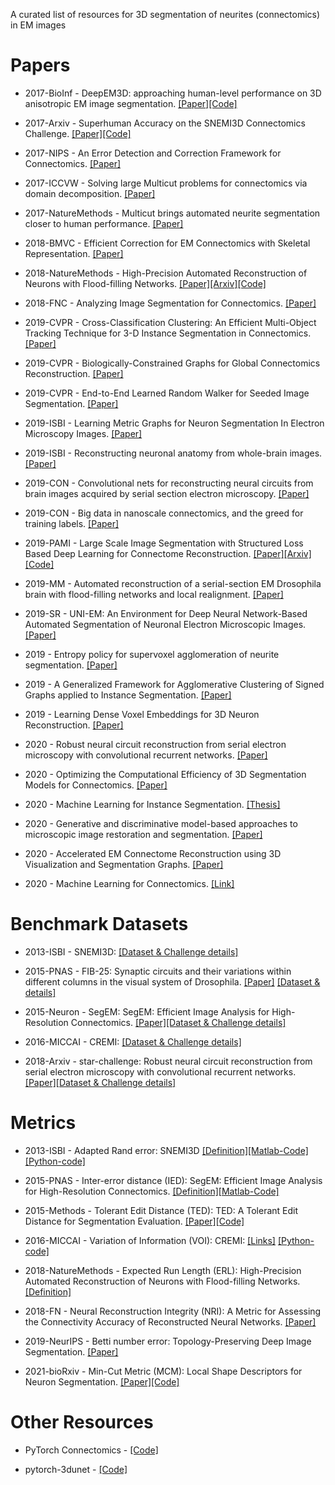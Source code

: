 A curated list of resources for 3D segmentation of neurites (connectomics) in EM images

# Papers

+ 2017-BioInf - DeepEM3D: approaching human-level performance on 3D anisotropic EM image segmentation. [[Paper]](https://academic.oup.com/bioinformatics/article/33/16/2555/3096435)[[Code]](https://github.com/divelab/deepem3d)

+ 2017-Arxiv - Superhuman Accuracy on the SNEMI3D Connectomics Challenge. [[Paper]](https://arxiv.org/abs/1706.00120)[[Code]](https://github.com/torms3/Superhuman)

+ 2017-NIPS - An Error Detection and Correction Framework for Connectomics. [[Paper]](http://papers.nips.cc/paper/7258-an-error-detection-and-correction-framework-for-connectomics.pdf)

+ 2017-ICCVW - Solving large Multicut problems for connectomics via domain decomposition. [[Paper]](https://openaccess.thecvf.com/content_ICCV_2017_workshops/papers/w1/Pape_Solving_Large_Multicut_ICCV_2017_paper.pdf)

+ 2017-NatureMethods - Multicut brings automated neurite segmentation closer to human performance. [[Paper]](https://www.nature.com/articles/nmeth.4151)

+ 2018-BMVC - Efficient Correction for EM Connectomics with Skeletal Representation. [[Paper]](http://bmvc2018.org/contents/papers/0064.pdf)

+ 2018-NatureMethods - High-Precision Automated Reconstruction of Neurons with Flood-filling Networks. [[Paper]](https://www.nature.com/articles/s41592-018-0049-4)[[Arxiv]](https://arxiv.org/pdf/1611.00421.pdf)[[Code]](https://github.com/google/ffn)

+ 2018-FNC - Analyzing Image Segmentation for Connectomics. [[Paper]](https://www.frontiersin.org/articles/10.3389/fncir.2018.00102/full)

+ 2019-CVPR - Cross-Classification Clustering: An Efficient Multi-Object Tracking Technique for 3-D Instance Segmentation in Connectomics. [[Paper]](https://openaccess.thecvf.com/content_CVPR_2019/papers/Meirovitch_Cross-Classification_Clustering_An_Efficient_Multi-Object_Tracking_Technique_for_3-D_Instance_CVPR_2019_paper.pdf)

+ 2019-CVPR - Biologically-Constrained Graphs for Global Connectomics Reconstruction. [[Paper]](https://openaccess.thecvf.com/content_CVPR_2019/papers/Matejek_Biologically-Constrained_Graphs_for_Global_Connectomics_Reconstruction_CVPR_2019_paper.pdf)

+ 2019-CVPR - End-to-End Learned Random Walker for Seeded Image Segmentation. [[Paper]](https://openaccess.thecvf.com/content_CVPR_2019/papers/Cerrone_End-To-End_Learned_Random_Walker_for_Seeded_Image_Segmentation_CVPR_2019_paper.pdf)

+ 2019-ISBI - Learning Metric Graphs for Neuron Segmentation In Electron Microscopy Images. [[Paper]](https://arxiv.org/abs/1902.00100)

+ 2019-ISBI - Reconstructing neuronal anatomy from whole-brain images. [[Paper]](https://arxiv.org/abs/1903.07027)

+ 2019-CON - Convolutional nets for reconstructing neural circuits from brain images acquired by serial section electron microscopy. [[Paper]](https://www.sciencedirect.com/science/article/pii/S0959438818301788?casa_token=qD2Qt7KLqL8AAAAA:MBY0RBvJZPG690q7lrd657Luyd8n5dPwVYsRoyeK7R4unkiVeBKW2mqWvhHdFr70nGXn5iuaqpw)

+ 2019-CON - Big data in nanoscale connectomics, and the greed for training labels. [[Paper]](https://www.sciencedirect.com/science/article/pii/S0959438818301016?casa_token=a7Xm1iBxeysAAAAA:u8tbkV15MoWHcQY67gbdCVnWBtts4MmA7F97r56Q4gVBoFucm0O4-24q6P-UCiSWwBj1eEnix3U)

+ 2019-PAMI - Large Scale Image Segmentation with Structured Loss Based Deep Learning for Connectome Reconstruction. [[Paper]](https://ieeexplore.ieee.org/document/8364622)[[Arxiv]](https://arxiv.org/abs/1709.02974)[[Code]](https://github.com/funkey/mala)

+ 2019-MM - Automated reconstruction of a serial-section EM Drosophila brain with flood-filling networks and local realignment. [[Paper]](https://www.biorxiv.org/content/10.1101/605634v1)

+ 2019-SR - UNI-EM: An Environment for Deep Neural Network-Based Automated Segmentation of Neuronal Electron Microscopic Images. [[Paper]](https://www.nature.com/articles/s41598-019-55431-0)

+ 2019 - Entropy policy for supervoxel agglomeration of neurite segmentation. [[Paper]](http://www.me.cs.scitec.kobe-u.ac.jp/publications/papers/2019/O3-4.pdf)

+ 2019 - A Generalized Framework for Agglomerative Clustering of Signed Graphs applied to Instance Segmentation. [[Paper]](https://arxiv.org/pdf/1906.11713.pdf)

+ 2019 - Learning Dense Voxel Embeddings for 3D Neuron Reconstruction. [[Paper]](https://arxiv.org/pdf/1909.09872.pdf)

+ 2020 - Robust neural circuit reconstruction from serial electron microscopy with convolutional recurrent networks. [[Paper]](https://arxiv.org/pdf/1811.11356.pdf)

+ 2020 - Optimizing the Computational Efficiency of 3D Segmentation Models for Connectomics. [[Paper]](https://easychair.org/publications/preprint/dftD)

+ 2020 - Machine Learning for Instance Segmentation. [[Thesis]](https://archiv.ub.uni-heidelberg.de/volltextserver/28353/1/steffen_wolf_thesis_compressed.pdf)

+ 2020 - Generative and discriminative model-based approaches to microscopic image restoration and segmentation. [[Paper]](https://academic.oup.com/jmicro/article/69/2/79/5811684)

+ 2020 - Accelerated EM Connectome Reconstruction using 3D Visualization and Segmentation Graphs. [[Paper]](https://www.biorxiv.org/content/biorxiv/early/2020/01/17/2020.01.17.909572.full.pdf)

+ 2020 - Machine Learning for Connectomics. [[Link]](https://mediatum.ub.tum.de/doc/1449120/document.pdf)

# Benchmark Datasets

+ 2013-ISBI - SNEMI3D: [[Dataset & Challenge details]](http://brainiac2.mit.edu/SNEMI3D/)

+ 2015-PNAS - FIB-25: Synaptic circuits and their variations within different columns in the visual system of Drosophila. [[Paper]](https://www.ncbi.nlm.nih.gov/pmc/articles/PMC4640747/) [[Dataset & details]](https://www.janelia.org/project-team/flyem/tools-and-data-release)

+ 2015-Neuron - SegEM: SegEM: Efficient Image Analysis for High-Resolution Connectomics. [[Paper]](https://www.sciencedirect.com/science/article/pii/S0896627315007606)[[Dataset & Challenge details]](http://segem.brain.mpg.de/)

+ 2016-MICCAI - CREMI: [[Dataset & Challenge details]](https://cremi.org/)

+ 2018-Arxiv - star-challenge: Robust neural circuit reconstruction from serial electron microscopy with convolutional recurrent networks. [[Paper]](https://arxiv.org/abs/1811.11356v1)[[Dataset & Challenge details]](https://star-challenge.github.io/)

# Metrics

+ 2013-ISBI - Adapted Rand error: SNEMI3D [[Definition]](http://brainiac2.mit.edu/SNEMI3D/evaluation)[[Matlab-Code]](http://brainiac2.mit.edu/SNEMI3D/evaluation)[[Python-code]](https://github.com/cremi/cremi_python/blob/master/cremi/evaluation/rand.py)

+ 2015-PNAS - Inter-error distance (IED): SegEM: Efficient Image Analysis for High-Resolution Connectomics. [[Definition]](https://www.sciencedirect.com/science/article/pii/S0896627315007606)[[Matlab-Code]](https://github.com/mhlabCodingTeam/SegEM/blob/master/cortex/segmentation/evaluateSeg.m)

+ 2015-Methods - Tolerant Edit Distance (TED): TED: A Tolerant Edit Distance for Segmentation Evaluation. [[Paper]](https://arxiv.org/abs/1503.02291)[[Code]](https://github.com/funkey/ted)

+ 2016-MICCAI - Variation of Information (VOI): CREMI: [[Links]](https://cremi.org/) [[Python-code]](https://github.com/cremi/cremi_python/blob/master/cremi/evaluation/voi.py)

+ 2018-NatureMethods - Expected Run Length (ERL): High-Precision Automated Reconstruction of Neurons with Flood-filling Networks. [[Definition]](https://static-content.springer.com/esm/art%3A10.1038%2Fs41592-018-0049-4/MediaObjects/41592_2018_49_MOESM1_ESM.pdf)

+ 2018-FN - Neural Reconstruction Integrity (NRI): A Metric for Assessing the Connectivity Accuracy of Reconstructed Neural Networks. [[Paper]](https://www.frontiersin.org/articles/10.3389/fninf.2018.00074/full)

+ 2019-NeurIPS - Betti number error: Topology-Preserving Deep Image Segmentation. [[Paper]](https://proceedings.neurips.cc/paper/2019/file/2d95666e2649fcfc6e3af75e09f5adb9-Paper.pdf)

+ 2021-bioRxiv - Min-Cut Metric (MCM): Local Shape Descriptors for Neuron Segmentation. [[Paper]](https://www.biorxiv.org/content/10.1101/2021.01.18.427039v1.full.pdf)[[Code]](https://localshapedescriptors.github.io)

# Other Resources

+ PyTorch Connectomics - [[Code]](https://github.com/zudi-lin/pytorch_connectomics)

+ pytorch-3dunet - [[Code]](https://github.com/wolny/pytorch-3dunet)
